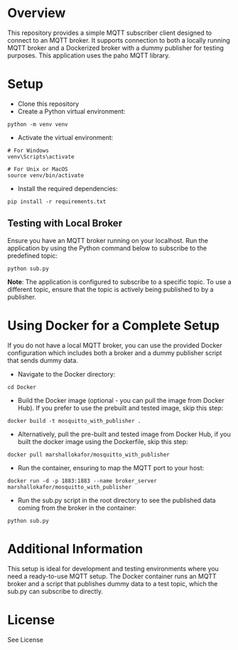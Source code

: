 # Overview
This repository provides a simple MQTT subscriber client designed to connect to an MQTT broker. It supports connection to both a locally running MQTT broker and a Dockerized broker with a dummy publisher for testing purposes. This application uses the paho MQTT library.

# Setup
- Clone this repository
- Create a Python virtual environment:
```
python -m venv venv
```
- Activate the virtual environment:
```
# For Windows
venv\Scripts\activate

# For Unix or MacOS
source venv/bin/activate
```
- Install the required dependencies:
```
pip install -r requirements.txt
```
## Testing with Local Broker
Ensure you have an MQTT broker running on your localhost.
Run the application by using the Python command below to subscribe to the predefined topic:
```
python sub.py
```

**Note**: The application is configured to subscribe to a specific topic. To use a different topic, ensure that the topic is actively being published to by a publisher.


# Using Docker for a Complete Setup
If you do not have a local MQTT broker, you can use the provided Docker configuration which includes both a broker and a dummy publisher script that sends dummy data.
- Navigate to the Docker directory:
```
cd Docker
```
- Build the Docker image (optional - you can pull the image from Docker Hub). If you prefer to use the prebuilt and tested image, skip this step:
```
docker build -t mosquitto_with_publisher .
```
- Alternatively, pull the pre-built and tested image from Docker Hub, if you built the docker image using the Dockerfile, skip this step:
```
docker pull marshallokafor/mosquitto_with_publisher
```
- Run the container, ensuring to map the MQTT port to your host:
```
docker run -d -p 1883:1883 --name broker_server marshallokafor/mosquitto_with_publisher
```
- Run the sub.py script in the root directory to see the published data coming from the broker in the container:
```
python sub.py
```

# Additional Information
This setup is ideal for development and testing environments where you need a ready-to-use MQTT setup. The Docker container runs an MQTT broker and a script that publishes dummy data to a test topic, which the sub.py can subscribe to directly.

# License
See License